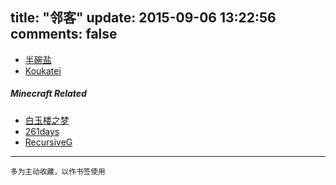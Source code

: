 title: "邻客"
update: 2015-09-06 13:22:56
comments: false
---
<div class="links" markdown="1">

 - [半碗盐](http://o3or.com "半碗盐")
 - [Koukatei](http://jakting.com "豆纸")

</div><div style="clear:both"></div>

##### Minecraft Related

<div class="links" markdown="1">

 - [白玉楼之梦](http://blog.hakugyokurou.net "szszss's")
 - [261days](http://www.261day.com "manageryzy's")
 - [RecursiveG](http://www.devinprogress.org "RecursiveG's")

</div><div style="clear:both"></div>

- - -

<small>多为主动收藏，以作书签使用</small>